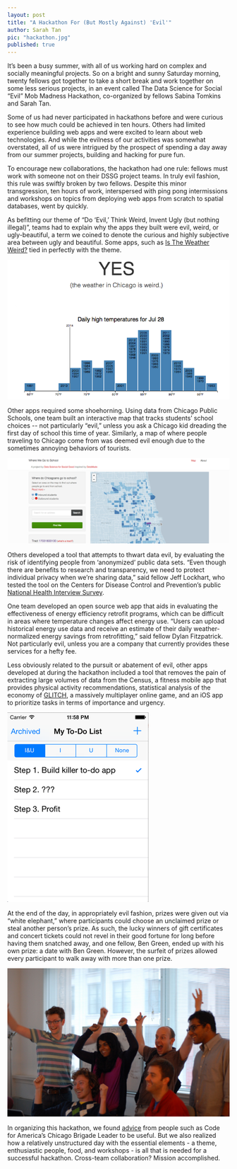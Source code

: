 ```yaml
---
layout: post
title: "A Hackathon For (But Mostly Against) 'Evil'"
author: Sarah Tan
pic: "hackathon.jpg"
published: true
---
```


It’s been a busy summer, with all of us working hard on complex and socially meaningful projects. So on a bright and sunny Saturday morning, twenty fellows got together to take a short break and work together on some less serious projects, in an event called The Data Science for Social “Evil” Mob Madness Hackathon, co-organized by fellows Sabina Tomkins and Sarah Tan.

Some of us had never participated in hackathons before and were curious to see how much could be achieved in ten hours. Others had limited experience building web apps and were excited to learn about web technologies. And while the evilness of our activities was somewhat overstated, all of us were intrigued by the prospect of spending a day away from our summer projects, building and hacking for pure fun.

To encourage new collaborations, the hackathon had one rule: fellows must work with someone not on their DSSG project teams. In truly evil fashion, this rule was swiftly broken by two fellows. Despite this minor transgression, ten hours of work, interspersed with ping pong intermissions and workshops on topics from deploying web apps from scratch to spatial databases, went by quickly. 

As befitting our theme of “Do ‘Evil,’ Think Weird, Invent Ugly (but nothing illegal)”, teams had to explain why the apps they built were evil, weird, or ugly-beautiful, a term we coined to denote the curious and highly subjective area between ugly and beautiful. Some apps, such as [Is The Weather Weird?](http://www.istheweatherweird.com/) tied in perfectly with the theme. 

<img src="/img/posts/hackathon_weather.png">

Other apps required some shoehorning. Using data from Chicago Public Schools, one team built an interactive map that tracks students’ school choices -- not particularly “evil,” unless you ask a Chicago kid dreading the first day of school this time of year. Similarly, a map of where people traveling to Chicago come from was deemed evil enough due to the sometimes annoying behaviors of tourists.

<img src="/img/posts/hackathon_schools.png">

Others developed a tool that attempts to thwart data evil, by evaluating the risk of identifying people from ‘anonymized’ public data sets. “Even though there are benefits to research and transparency, we need to protect individual privacy when we’re sharing data,” said fellow Jeff Lockhart, who tested the tool on the Centers for Disease Control and Prevention’s public [National Health Interview Survey](http://www.cdc.gov/nchs/nhis.htm). 

One team developed an open source web app that aids in evaluating the effectiveness of energy efficiency retrofit programs, which can be difficult in areas where temperature changes affect energy use. “Users can upload historical energy use data and receive an estimate of their daily weather-normalized energy savings from retrofitting,” said fellow Dylan Fitzpatrick. Not particularly evil, unless you are a company that currently provides these services for a hefty fee.

Less obviously related to the pursuit or abatement of evil, other apps developed at during the hackathon included a tool that removes the pain of extracting large volumes of data from the Census, a fitness mobile app that provides physical activity recommendations, statistical analysis of the economy of [GLITCH](http://www.glitchthegame.com/), a massively multiplayer online game, and an iOS app to prioritize tasks in terms of importance and urgency.

<img src="/img/posts/hackathon_productivity.png">

At the end of the day, in appropriately evil fashion, prizes were given out via “white elephant,” where participants could choose an unclaimed prize or steal another person’s prize. As such, the lucky winners of gift certificates and concert tickets could not revel in their good fortune for long before having them snatched away, and one fellow, Ben Green, ended up with his own prize: a date with Ben Green. However, the surfeit of prizes allowed every participant to walk away with more than one prize.

<img src="/img/posts/hackathon-cheer.jpg">

In organizing this hackathon, we found [advice](http://www.smartchicagocollaborative.org/civic-innovation-toolkit-how-to-run-a-civic-hackathon/) from people such as Code for America’s Chicago Brigade Leader to be useful. But we also realized how a relatively unstructured day with the essential elements - a theme, enthusiastic people, food, and workshops - is all that is needed for a successful hackathon. Cross-team collaboration? Mission accomplished.

